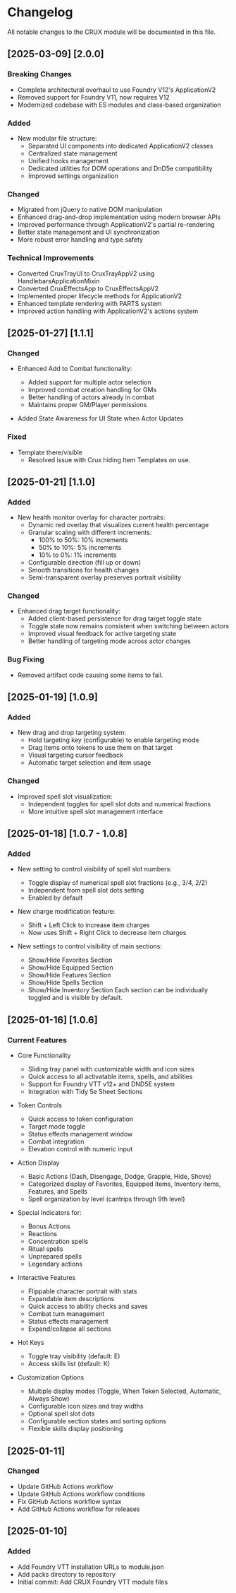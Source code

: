 # Changelog

All notable changes to the CRUX module will be documented in this file.

## [2025-03-09] [2.0.0]

### Breaking Changes
- Complete architectural overhaul to use Foundry V12's ApplicationV2
- Removed support for Foundry V11, now requires V12
- Modernized codebase with ES modules and class-based organization

### Added
- New modular file structure:
  - Separated UI components into dedicated ApplicationV2 classes
  - Centralized state management
  - Unified hooks management
  - Dedicated utilities for DOM operations and DnD5e compatibility
  - Improved settings organization

### Changed
- Migrated from jQuery to native DOM manipulation
- Enhanced drag-and-drop implementation using modern browser APIs
- Improved performance through ApplicationV2's partial re-rendering
- Better state management and UI synchronization
- More robust error handling and type safety

### Technical Improvements
- Converted CruxTrayUI to CruxTrayAppV2 using HandlebarsApplicationMixin
- Converted CruxEffectsApp to CruxEffectsAppV2
- Implemented proper lifecycle methods for ApplicationV2
- Enhanced template rendering with PARTS system
- Improved action handling with ApplicationV2's actions system

## [2025-01-27] [1.1.1]

### Changed
- Enhanced Add to Combat functionality:
  - Added support for multiple actor selection
  - Improved combat creation handling for GMs
  - Better handling of actors already in combat
  - Maintains proper GM/Player permissions

- Added State Awareness for UI State when Actor Updates

### Fixed
- Template there/visible
  - Resolved issue with Crux hiding Item Templates on use.


## [2025-01-21] [1.1.0]

### Added
- New health monitor overlay for character portraits:
  - Dynamic red overlay that visualizes current health percentage
  - Granular scaling with different increments:
    * 100% to 50%: 10% increments
    * 50% to 10%: 5% increments
    * 10% to 0%: 1% increments
  - Configurable direction (fill up or down)
  - Smooth transitions for health changes
  - Semi-transparent overlay preserves portrait visibility

### Changed
- Enhanced drag target functionality:
  - Added client-based persistence for drag target toggle state
  - Toggle state now remains consistent when switching between actors
  - Improved visual feedback for active targeting state
  - Better handling of targeting mode across actor changes

### Bug Fixing
- Removed artifact code causing some items to fail.

## [2025-01-19] [1.0.9]

### Added
- New drag and drop targeting system:
  - Hold targeting key (configurable) to enable targeting mode
  - Drag items onto tokens to use them on that target
  - Visual targeting cursor feedback
  - Automatic target selection and item usage

### Changed
- Improved spell slot visualization:
  - Independent toggles for spell slot dots and numerical fractions
  - More intuitive spell slot management interface

## [2025-01-18] [1.0.7 - 1.0.8]

### Added
- New setting to control visibility of spell slot numbers:
  - Toggle display of numerical spell slot fractions (e.g., 3/4, 2/2)
  - Independent from spell slot dots setting
  - Enabled by default

- New charge modification feature:
  - Shift + Left Click to increase item charges
  - Now uses Shift + Right Click to decrease item charges

- New settings to control visibility of main sections:
  - Show/Hide Favorites Section
  - Show/Hide Equipped Section
  - Show/Hide Features Section
  - Show/Hide Spells Section
  - Show/Hide Inventory Section
  Each section can be individually toggled and is visible by default.

## [2025-01-16] [1.0.6]

### Current Features
- Core Functionality
  - Sliding tray panel with customizable width and icon sizes
  - Quick access to all activatable items, spells, and abilities
  - Support for Foundry VTT v12+ and DND5E system
  - Integration with Tidy 5e Sheet Sections

- Token Controls
  - Quick access to token configuration
  - Target mode toggle
  - Status effects management window
  - Combat integration
  - Elevation control with numeric input

- Action Display
  - Basic Actions (Dash, Disengage, Dodge, Grapple, Hide, Shove)
  - Categorized display of Favorites, Equipped items, Inventory items, Features, and Spells
  - Spell organization by level (cantrips through 9th level)

- Special Indicators for:
  - Bonus Actions
  - Reactions
  - Concentration spells
  - Ritual spells
  - Unprepared spells
  - Legendary actions

- Interactive Features
  - Flippable character portrait with stats
  - Expandable item descriptions
  - Quick access to ability checks and saves
  - Combat turn management
  - Status effects management
  - Expand/collapse all sections

- Hot Keys
  - Toggle tray visibility (default: E)
  - Access skills list (default: K)

- Customization Options
  - Multiple display modes (Toggle, When Token Selected, Automatic, Always Show)
  - Configurable icon sizes and tray widths
  - Optional spell slot dots
  - Configurable section states and sorting options
  - Flexible skills display positioning

## [2025-01-11]

### Changed
- Update GitHub Actions workflow
- Update GitHub Actions workflow conditions
- Fix GitHub Actions workflow syntax
- Add GitHub Actions workflow for releases

## [2025-01-10]

### Added
- Add Foundry VTT installation URLs to module.json
- Add packs directory to repository
- Initial commit: Add CRUX Foundry VTT module files
